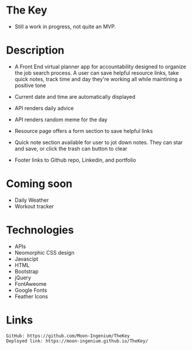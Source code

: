 # The Key
* Still a work in progress, not quite an MVP.
# Description
* A Front End virtual planner app for accountability designed to organize the job search process. A user can save helpful resource links, take quick notes, track time and day they're working all while maintining a positive tone


* Current date and time are automatically displayed
* API renders daily advice
* API renders random meme for the day
* Resource page offers a form section to save helpful links
* Quick note section available for user to jot down notes. They can star and save, or click the trash can button to clear
* Footer links to Github repo, Linkedin, and portfolio

# Coming soon
* Daily Weather
* Workout tracker

# Technologies
* APIs
* Neomorphic CSS design
* Javascipt
* HTML
* Bootstrap
* jQuery
* FontAweome
* Google Fonts
* Feather Icons

# Links
    GitHub: https://github.com/Moon-Ingenium/TheKey
    Deployed link: https://moon-ingenium.github.io/TheKey/
